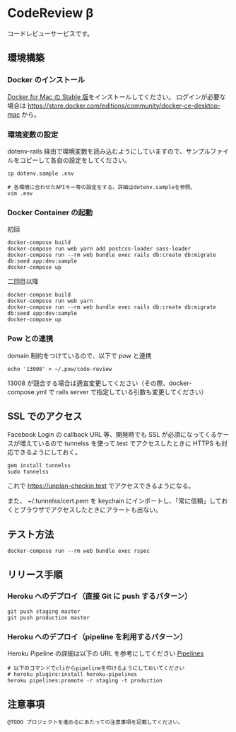 <!-- this document is auto-generated by irodori rails application template -->

# CodeReview β

コードレビューサービスです。

<!-- ---------------------------------------------------------------------------------->

## 環境構築

### Docker のインストール

[Docker for Mac の Stable 版](https://download.docker.com/mac/stable/Docker.dmg)をインストールしてください。
ログインが必要な場合は https://store.docker.com/editions/community/docker-ce-desktop-mac から。

### 環境変数の設定

dotenv-rails 経由で環境変数を読み込むようにしていますので、サンプルファイルをコピーして各自の設定をしてください。

```shell
cp dotenv.sample .env

# 各環境に合わせたAPIキー等の設定をする。詳細はdotenv.sampleを参照。
vim .env
```

### Docker Container の起動

初回

```shell
docker-compose build
docker-compose run web yarn add postcss-loader sass-loader
docker-compose run --rm web bundle exec rails db:create db:migrate db:seed app:dev:sample
docker-compose up
```

二回目以降

```shell
docker-compose build
docker-compose run web yarn
docker-compose run --rm web bundle exec rails db:create db:migrate db:seed app:dev:sample
docker-compose up
```

### Pow との連携

domain 制約をつけているので、以下で pow と連携

```shell
echo '13008' > ~/.pow/code-review
```

13008 が競合する場合は適宜変更してください（その際、docker-compose.yml で rails server で指定している引数も変更してください）


<!-- ---------------------------------------------------------------------------------->

## SSL でのアクセス

Facebook Login の callback URL 等、開発時でも SSL が必須になってくるケースが増えているので tunnelss を使って.test でアクセスしたときに HTTPS も対応できるようにしておく。

```
gem install tunnelss
sudo tunnelss
```

これで https://unplan-checkin.test でアクセスできるようになる。

また、 ~/.tunnelss/cert.pem を keychain にインポートし、「常に信頼」しておくとブラウザでアクセスしたときにアラートも出ない。

<!-- ---------------------------------------------------------------------------------->

## テスト方法

```shell
docker-compose run --rm web bundle exec rspec
```

<!-- ---------------------------------------------------------------------------------->

## リリース手順

### Heroku へのデプロイ（直接 Git に push するパターン）

```shell
git push staging master
git push production master
```

### Heroku へのデプロイ（pipeline を利用するパターン）

Heroku Pipeline の詳細は以下の URL を参考にしてください
[Pipelines](https://devcenter.heroku.com/articles/pipelines)

```shell
# 以下のコマンドでcliからpipelineを叩けるようにしておいてください
# heroku plugins:install heroku-pipelines
heroku pipelines:promote -r staging -t production
```

<!-- ---------------------------------------------------------------------------------->

## 注意事項

`@TODO プロジェクトを進めるにあたっての注意事項を記載してください。`
